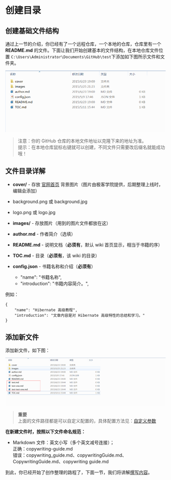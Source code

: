 # 创建目录

## 创建基础文件结构

通过上一节的介绍，你已经有了一个远程仓库，一个本地的仓库，仓库里有一个 **README.md** 的文件。下面让我们开始创建基本的文件结构，在本地仓库文件位置 `C:\Users\Administrator\Documents\GitHub\test`下添加如下图所示文件和文件夹。

![](images/toc.png)

>注意：你的 GitHub 仓库的本地文件地址以克隆下来的地址为准。  
>提示：在本地仓库鼠标右键就可以创建，不同文件只需要改后缀名就能成功哦！

## 文件目录详解

- **cover/** - 存放 [官网首页](http://wiki.jikexueyuan.com/) 背景图片（图片由极客学院提供，后期整理上线时，编辑会添加）
 - background.png 或 background.jpg
 - logo.png 或 logo.jpg
 
- **images/** - 存放图片（用到的图片文件都放在这）

- **author.md** - 作者简介（选填）

- **README.md** - 说明文档（**必须有**，默认 wiki 首页显示，相当于书籍的序）

- **TOC.md** - 目录（**必须有**，该 wiki 的目录）

- **config.json** - 书籍名称和介绍（**必须有**）
  - "name": "书籍名称",
  - "introduction": "书籍内容简介。",
  
例如：

```
{
    "name": "Hibernate 高级教程",
    "introduction": "文章内容是对 Hibernate 高级特性的总结和学习。"
}
```
  
## 添加新文件

添加新文件，如下图：

![](images/toc1.png)

>**重要**      
上面的文件路径都是可以自定义配置的，具体配置方法见：[自定义参数](config.md)
  
**在新建文件时，按照以下文件命名规范：**

- Markdown 文件：英文小写（多个英文减号连接）；  
正确：copywriting-guide.md  
错误：copywriting_guide.md、copywritingGuide.md、CopywritingGuide.md、copywriting guide.md

到此，你已经开始了创作整理的路程了，下面一节，我们将讲解[撰写内容](start-writing.md)。

